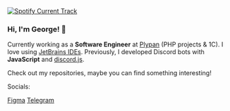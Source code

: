 <a href="#">
    <img
      alt="Spotify Current Track"
      src="https://spotify-github-profile.kittinanx.com/api/view?uid=31hn3mlaratd4wy5tcfipv7t3xva&cover_image=true&theme=novatorem&show_offline=false&background_color=ffffff&interchange=false&bar_color=fff&bar_color_cover=false"
      title="Spotify Current Track"
    />
</a>

### Hi, I'm George! 👋

Currently working as a **Software Engineer** at [Plypan](https://www.plypan.com/) (PHP projects & 1C).
I love using [JetBrains IDEs](https://www.jetbrains.com/).
Previously, I developed Discord bots with **JavaScript** and [discord.js](https://discord.js.org/).

Check out my repositories, maybe you can find something interesting!

Socials:

[Figma](https://figma.com/@rofl/)
[Telegram](https://t.me/nonvoidd)
